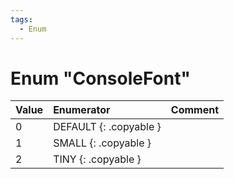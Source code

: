 ```yaml
---
tags:
  - Enum
---
```

# Enum "ConsoleFont"
|Value|Enumerator|Comment|
|:--|:--|:--|
|0 |DEFAULT {: .copyable } |  |
|1 |SMALL {: .copyable } |  |
|2 |TINY {: .copyable } |  |
